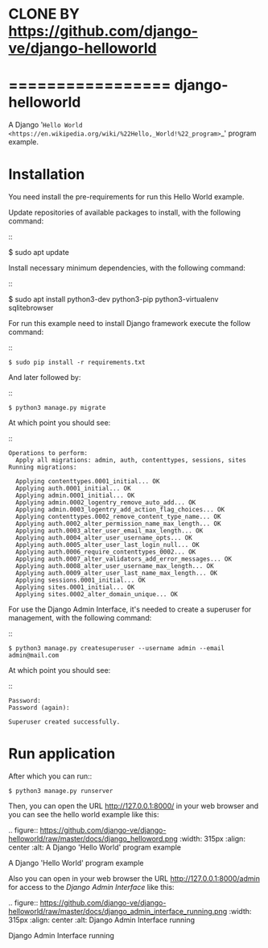 # CLONE BY https://github.com/django-ve/django-helloworld

=================
django-helloworld
=================

A Django '`Hello World <https://en.wikipedia.org/wiki/%22Hello,_World!%22_program>`_' program example.

Installation
============

You need install the pre-requirements for run this Hello World example.

Update repositories of available packages to install, with
the following command:

::

  $ sudo apt update

Install necessary minimum dependencies, with the following command:

::

  $ sudo apt install python3-dev python3-pip python3-virtualenv sqlitebrowser

For run this example need to install Django
framework execute the follow command:

::

    $ sudo pip install -r requirements.txt

And later followed by:

::

    $ python3 manage.py migrate

At which point you should see:

::

    Operations to perform:
      Apply all migrations: admin, auth, contenttypes, sessions, sites
    Running migrations:

      Applying contenttypes.0001_initial... OK
      Applying auth.0001_initial... OK
      Applying admin.0001_initial... OK
      Applying admin.0002_logentry_remove_auto_add... OK
      Applying admin.0003_logentry_add_action_flag_choices... OK
      Applying contenttypes.0002_remove_content_type_name... OK
      Applying auth.0002_alter_permission_name_max_length... OK
      Applying auth.0003_alter_user_email_max_length... OK
      Applying auth.0004_alter_user_username_opts... OK
      Applying auth.0005_alter_user_last_login_null... OK
      Applying auth.0006_require_contenttypes_0002... OK
      Applying auth.0007_alter_validators_add_error_messages... OK
      Applying auth.0008_alter_user_username_max_length... OK
      Applying auth.0009_alter_user_last_name_max_length... OK
      Applying sessions.0001_initial... OK
      Applying sites.0001_initial... OK
      Applying sites.0002_alter_domain_unique... OK


For use the Django Admin Interface, it's needed to create a superuser 
for management, with the following command:

::

    $ python3 manage.py createsuperuser --username admin --email admin@mail.com

At which point you should see:

::

    Password:
    Password (again):

    Superuser created successfully.

Run application
===============

After which you can run::

    $ python3 manage.py runserver

Then, you can open the URL http://127.0.0.1:8000/ in your web browser and you can 
see the hello world example like this:

.. figure:: https://github.com/django-ve/django-helloworld/raw/master/docs/django_helloword.png
   :width: 315px
   :align: center
   :alt: A Django 'Hello World' program example

   A Django 'Hello World' program example

Also you can open in your web browser the URL http://127.0.0.1:8000/admin for access to 
the *Django Admin Interface* like this:

.. figure:: https://github.com/django-ve/django-helloworld/raw/master/docs/django_admin_interface_running.png
   :width: 315px
   :align: center
   :alt: Django Admin Interface running

   Django Admin Interface running
